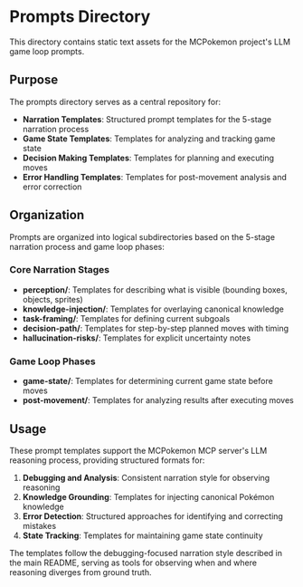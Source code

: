 # Prompts Directory

This directory contains static text assets for the MCPokemon project's LLM game loop prompts.

## Purpose

The prompts directory serves as a central repository for:

- **Narration Templates**: Structured prompt templates for the 5-stage narration process
- **Game State Templates**: Templates for analyzing and tracking game state
- **Decision Making Templates**: Templates for planning and executing moves
- **Error Handling Templates**: Templates for post-movement analysis and error correction

## Organization

Prompts are organized into logical subdirectories based on the 5-stage narration process and game loop phases:

### Core Narration Stages
- **perception/**: Templates for describing what is visible (bounding boxes, objects, sprites)
- **knowledge-injection/**: Templates for overlaying canonical knowledge
- **task-framing/**: Templates for defining current subgoals
- **decision-path/**: Templates for step-by-step planned moves with timing
- **hallucination-risks/**: Templates for explicit uncertainty notes

### Game Loop Phases
- **game-state/**: Templates for determining current game state before moves
- **post-movement/**: Templates for analyzing results after executing moves

## Usage

These prompt templates support the MCPokemon MCP server's LLM reasoning process, providing structured formats for:

1. **Debugging and Analysis**: Consistent narration style for observing reasoning
2. **Knowledge Grounding**: Templates for injecting canonical Pokémon knowledge
3. **Error Detection**: Structured approaches for identifying and correcting mistakes
4. **State Tracking**: Templates for maintaining game state continuity

The templates follow the debugging-focused narration style described in the main README, serving as tools for observing when and where reasoning diverges from ground truth.